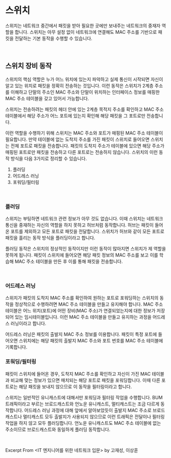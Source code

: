 # 스위치

스위치는 네트워크 중간에서 패킷을 받아 필요한 곳에만 보내주는 네트워크의 중재자 역할을 합니다. 스위치는 아무 설정 없이 네트워크에 연결해도 MAC 주소를 기반으로 패킷을 전달하는 기본 동작을 수행할 수 있습니다.

&nbsp;

## 스위치 장비 동작

스위치의 핵심 역할은 누가 어느 위치에 있는지 파악하고 실제 통신이 시작되면 자신이 알고 있는 위치로 패킷을 정확히 전송하는 것입니다. 이런 동작은 스위치가 2계층 주소를 이해하고 단말의 주소인 MAC 주소와 단말이 위치하는 인터페이스 정보를 매핑한 MAC 주소 테이블을 갖고 있어서 가능합니다.

스위치는 전송하려는 패킷의 헤더 안에 있는 2계층 목적지 주소를 확인하고 MAC 주소 테이블에서 해당 주소가 어느 포트에 있는지 확인해 해당 패킷을 그 포트로만 전송합니다.

이런 역할을 수행하기 위해 스위치는 MAC 주소와 포트가 매핑된 MAC 주소 테이블이 필요합니다. 만약 테이블에 없는 도착지 주소를 가진 패킷이 스위치로 들어오면 스위치는 전체 포트로 패킷을 전송합니다. 패킷의 도착지 주소가 테이블에 있으면 해당 주소가 매핑된 포트로만 패킷을 전송하고 다른 포트로는 전송하지 않습니다. 스위치의 이런 동작 방식을 다음 3가지로 정리할 수 있습니다.

1. 플러딩
2. 어드레스 러닝
3. 포워딩/필터링

&nbsp;

### 플러딩

스위치는 부팅하면 네트워크 관련 정보가 아무 것도 없습니다. 이때 스위치는 네트워크 통신을 중재하는 자신의 역할을 하지 못하고 허브처럼 동작합니다. 허브는 패킷이 들어온 포트를 제외하고 모든 포트로 패킷을 전달합니다. 스위치가 허브와 같이 모든 포트로 패킷을 흘리는 동작 방식을 플러딩이라고 합니다.

플러딩 동작은 스위치의 정상적인 동작이지만 이런 동작이 많아지면 스위치가 제 역할을 못하게 됩니다. 패킷이 스위치에 들어오면 해당 패킷 정보의 MAC 주소를 보고 이를 학습해 MAC 주소 테이블을 만든 후 이를 통해 패킷을 전송합니다.

&nbsp;

### 어드레스 러닝

스위치가 패킷의 도착지 MAC 주소를 확인하여 원하는 포트로 포워딩하는 스위치의 동작을 정상적으로 수행하려면 MAC 주소 테이블을 만들고 유지해야 합니다. MAC 주소 테이블은 어느 위치(포트)에 어떤 장비(MAC 주소)가 연결되었는지에 대한 정보가 저장되어 있는 임시테이블입니다. 이런 MAC 주소 테이블을 만들고 유지하는 과정을 어드레스 러닝이라고 합니다.

어드레스 러닝은 패킷의 출발지 MAC 주소 정보를 이용합니다. 패킷이 특정 포트에 들어오면 스위치에는 해당 패킷의 출발지 MAC 주소와 포트 번호를 MAC 주소 테이블에 기록합니다.

### 포워딩/필터링

패킷이 스위치에 들어온 경우, 도착지 MAC 주소를 확인하고 자신이 가진 MAC 테이블과 비교해 맞는 정보가 있으면 매치되는 해당 포트로 패킷을 포워딩합니다. 이때 다른 포트로는 해당 패킷을 보내지 않으므로 이 동작을 필터링이라고 합니다. 

스위치는 일반적인 유니캐스트에 대해서만 포워딩과 필터링 작업을 수행합니다. BUM 트래픽이라고 부르는 브로드캐스트와 언노운 유니캐스트, 멀티캐스트는 조금 다르게 동작합니다. 어드레스 러닝 과정에 대해 앞에서 알아보았듯이 출발지 MAC 주소로 브로드캐스트나 멀티캐스트 모두 출발지가 사용되지 않으므로 이런 트래픽은 전달이나 필터링 작업을 하지 않고 모두 플러딩합니다. 언노운 유니캐스트도 MAC 주소 테이블에 없는 주소이므로 브로드캐스트와 동일하게 플러딩 동작합니다.

&nbsp;

Excerpt From <IT 엔지니어를 위한 네트워크 입문> by 고재성, 이상훈